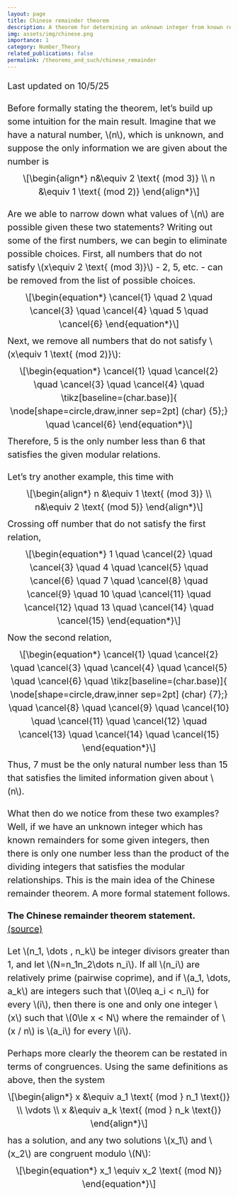 ```yaml
---
layout: page
title: Chinese remainder theorem
description: A theorem for determining an unknown integer from known remainders.
img: assets/img/chinese.png
importance: 1
category: Number_Theory
related_publications: false
permalink: /theorems_and_such/chinese_remainder
---
```


<!-- Inline styling for larger text in Google Sites -->
<div style="font-size: 20px; line-height: 1.5;">

<p>Last updated on 10/5/25</p>
<p>Before formally stating the theorem, let’s build up some intuition
for the main result. Imagine that we have a natural number, <span
class="math inline">\(n\)</span>, which is unknown, and suppose the only
information we are given about the number is <span
class="math display">\[\begin{align*}
    n&amp;\equiv 2 \text{ (mod 3)} \\
    n &amp;\equiv 1 \text{ (mod 2)}
\end{align*}\]</span></p>
<p>Are we able to narrow down what values of <span
class="math inline">\(n\)</span> are possible given these two
statements? Writing out some of the first numbers, we can begin to
eliminate possible choices. First, all numbers that do not satisfy <span
class="math inline">\(x\equiv 2 \text{ (mod 3)}\)</span> - 2, 5, etc. -
can be removed from the list of possible choices. <span
class="math display">\[\begin{equation*}
    \cancel{1} \quad 2 \quad \cancel{3} \quad \cancel{4} \quad 5 \quad
\cancel{6}
\end{equation*}\]</span> Next, we remove all numbers that do not satisfy
<span class="math inline">\(x\equiv 1 \text{ (mod 2)}\)</span>: <span
class="math display">\[\begin{equation*}
    \cancel{1} \quad \cancel{2} \quad \cancel{3} \quad \cancel{4} \quad
\tikz[baseline=(char.base)]{
            \node[shape=circle,draw,inner sep=2pt] (char) {5};} \quad
\cancel{6}
\end{equation*}\]</span> Therefore, 5 is the only number less than 6
that satisfies the given modular relations.</p>
<p>Let’s try another example, this time with <span
class="math display">\[\begin{align*}
    n &amp;\equiv 1 \text{ (mod 3)} \\
    n&amp;\equiv 2 \text{ (mod 5)}
\end{align*}\]</span> Crossing off number that do not satisfy the first
relation, <span class="math display">\[\begin{equation*}
    1 \quad \cancel{2} \quad \cancel{3} \quad 4 \quad \cancel{5} \quad
\cancel{6} \quad 7 \quad \cancel{8} \quad \cancel{9} \quad 10 \quad
\cancel{11} \quad \cancel{12} \quad 13 \quad \cancel{14} \quad
\cancel{15}
\end{equation*}\]</span> Now the second relation, <span
class="math display">\[\begin{equation*}
    \cancel{1} \quad \cancel{2} \quad \cancel{3} \quad \cancel{4} \quad
\cancel{5} \quad \cancel{6} \quad \tikz[baseline=(char.base)]{
            \node[shape=circle,draw,inner sep=2pt] (char) {7};} \quad
\cancel{8} \quad \cancel{9} \quad \cancel{10} \quad \cancel{11} \quad
\cancel{12} \quad \cancel{13} \quad \cancel{14} \quad \cancel{15}
\end{equation*}\]</span> Thus, 7 must be the only natural number less
than 15 that satisfies the limited information given about <span
class="math inline">\(n\)</span>.</p>
<p>What then do we notice from these two examples? Well, if we have an
unknown integer which has known remainders for some given integers, then
there is only one number less than the product of the dividing integers
that satisfies the modular relationships. This is the main idea of the
Chinese remainder theorem. A more formal statement follows.</p>
<p><strong>The Chinese remainder theorem statement.</strong><a href="https://en.wikipedia.org/wiki/Chinese_remainder_theorem"> (source)</a></p> 
<p>Let <span class="math inline">\(n_1, \dots , n_k\)</span> be integer
divisors greater than 1, and let <span
class="math inline">\(N=n_1n_2\dots n_i\)</span>. If all <span
class="math inline">\(n_i\)</span> are relatively prime (pairwise
coprime), and if <span class="math inline">\(a_1, \dots, a_k\)</span>
are integers such that <span class="math inline">\(0\leq a_i &lt;
n_i\)</span> for every <span class="math inline">\(i\)</span>, then
there is one and only one integer <span class="math inline">\(x\)</span>
such that <span class="math inline">\(0\le x &lt; N\)</span> where the
remainder of <span class="math inline">\(x / n\)</span> is <span
class="math inline">\(a_i\)</span> for every <span
class="math inline">\(i\)</span>.</p>
<p>Perhaps more clearly the theorem can be restated in terms of
congruences. Using the same definitions as above, then the system <span
class="math display">\[\begin{align*}
    x &amp;\equiv a_1 \text{ (mod } n_1 \text{)} \\
    \vdots \\
    x &amp;\equiv a_k \text{ (mod } n_k \text{)}
\end{align*}\]</span> has a solution, and any two solutions <span
class="math inline">\(x_1\)</span> and <span
class="math inline">\(x_2\)</span> are congruent modulo <span
class="math inline">\(N\)</span>: <span
class="math display">\[\begin{equation*}
    x_1 \equiv x_2 \text{ (mod N)}
\end{equation*}\]</span></p>

</div>

<!-- MathJax Configuration to Scale Font Size for Math -->
<script type="text/javascript">
  window.MathJax = {
    tex: {
      inlineMath: [['$', '$'], ['\\(', '\\)']]
    },
    chtml: {
      scale: 0.5  // Scale up the math font size
    }
  };
</script>

<!-- MathJax Script -->
<script type="text/javascript" async
  src="https://cdnjs.cloudflare.com/ajax/libs/mathjax/3.2.0/es5/tex-mml-chtml.js">
</script>
